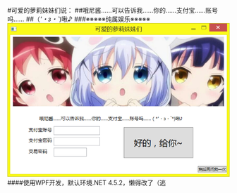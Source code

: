 #可爱的萝莉妹妹们说：
##哦尼酱……可以告诉我……你的……支付宝……账号吗……
##（*'・з・`*)啾♪
###※※※※※纯属娱乐※※※※※
![图片迷路了](Screenshot.png)
####使用WPF开发，默认环境.NET 4.5.2，懒得改了（逃
